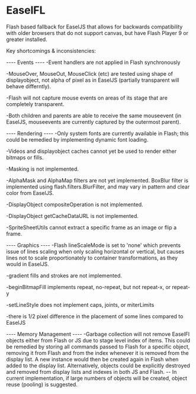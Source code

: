 EaselFL
=======

Flash based fallback for EaselJS that allows for backwards compatibility
with older browsers that do not support canvas, but have Flash Player 9
or greater installed.

Key shortcomings & inconsistencies:

---- Events ----
-Event handlers are not applied in Flash synchronously

-MouseOver, MouseOut, MouseClick (etc) are tested using shape of
displayobject, not alpha of pixel as in EaselJS (partially transparent
will behave differntly).

-Flash will not capture mouse events on areas of its stage
that are completely transparent.

-Both children and parents are able to receive the same mouseevent
(in EaselJS, mouseevents are currently captured by the outermost parent).


---- Rendering ----
-Only system fonts are currently available in Flash; this could
be remedied by implementing dynamic font loading.

-Videos and displayobject caches cannot yet be used to render either
bitmaps or fills.

-Masking is not implemented.

-AlphaMask and AlphaMap filters are not yet implemented. BoxBlur filter
is implemented using flash.filters.BlurFilter, and may vary in
pattern and clear color from EaselJS.

-DisplayObject compositeOperation is not implemented.

-DisplayObject getCacheDataURL is not implemented.

-SpriteSheetUtils cannot extract a specific frame as an image
or flip a frame.


---- Graphics ----
-Flash lineScaleMode is set to 'none' which prevents issue of lines
scaling when only scaling horizontal or vertical, but causes lines not
to scale proportionately to container transformations, as they would
in EaselJS.

-gradient fills and strokes are not implemented.

-beginBitmapFill implements repeat, no-repeat, but not repeat-x, or repeat-y

-setLineStyle does not implement caps, joints, or miterLimits

-there is 1/2 pixel difference in the placement of some lines compared
to EaselJS


---- Memory Management ----
-Garbage collection will not remove EaselFl objects either from
Flash or JS due to stage level index of items. This could be
remedied by storing all commands passed to Flash for a specific
object, removing it from Flash and from the index whenever it is
removed from the display list. A new instance would then be created
again in Flash when added to the display list. Alternatively,
objects could be explicitly destroyed and removed from display lists
and indexes in both JS and Flash. -- In current implementation,
if large numbers of objects will be created, object reuse (pooling)
is suggested.
